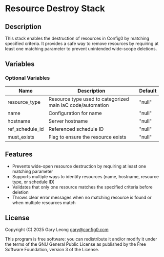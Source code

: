 # Resource Destroy Stack

## Description

This stack enables the destruction of resources in Config0 by matching specified criteria. It provides a safe way to remove resources by requiring at least one matching parameter to prevent unintended wide-scope deletions.

## Variables

### Optional Variables

| Name | Description | Default |
|------|-------------|---------|
| resource_type | Resource type used to categorized main IaC code/automation | "null" |
| name | Configuration for name | "null" |
| hostname | Server hostname | "null" |
| ref_schedule_id | Referenced schedule ID | "null" |
| must_exists | Flag to ensure the resource exists | "null" |

## Features

- Prevents wide-open resource destruction by requiring at least one matching parameter
- Supports multiple ways to identify resources (name, hostname, resource type, or schedule ID)
- Validates that only one resource matches the specified criteria before deletion
- Throws clear error messages when no matching resource is found or when multiple resources match

## License

Copyright (C) 2025 Gary Leong <gary@config0.com>

This program is free software: you can redistribute it and/or modify
it under the terms of the GNU General Public License as published by
the Free Software Foundation, version 3 of the License.

